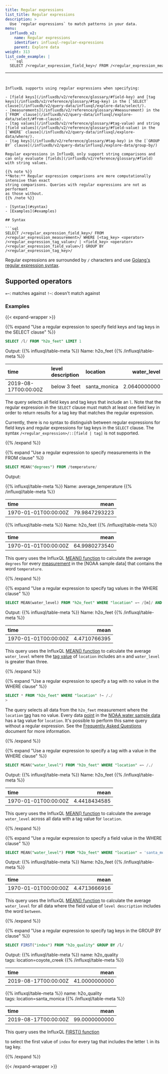 ```yaml
---
title: Regular expressions
list_title: Regular expressions
description: >
  Use `regular expressions` to match patterns in your data.
menu:
  influxdb_v2:
    name: Regular expressions
    identifier: influxql-regular-expressions
    parent: Explore data
weight: 313
list_code_example: |
  ```sql
  SELECT /<regular_expression_field_key>/ FROM /<regular_expression_measurement>/ WHERE [<tag_key> <operator> /<regular_expression_tag_value>/ | <field_key> <operator> /<regular_expression_field_value>/] GROUP BY /<regular_expression_tag_key>/
  ```
---
```


InfluxQL supports using regular expressions when specifying:

- [field keys](/influxdb/v2/reference/glossary/#field-key) and [tag keys](/influxdb/v2/reference/glossary/#tag-key) in the [`SELECT` clause](/influxdb/v2/query-data/influxql/explore-data/select/).
- [measurements](/influxdb/v2/reference/glossary/#measurement) in the [`FROM` clause](/influxdb/v2/query-data/influxql/explore-data/select/#from-clause).
- [tag values](/influxdb/v2/reference/glossary/#tag-value) and string [field values](/influxdb/v2/reference/glossary/#field-value) in the [`WHERE` clause](/influxdb/v2/query-data/influxql/explore-data/where/).
- [tag keys](/influxdb/v2/reference/glossary/#tag-key) in the [`GROUP BY` clause](/influxdb/v2/query-data/influxql/explore-data/group-by/)

Regular expressions in InfluxQL only support string comparisons and can only evaluate [fields](/influxdb/v2/reference/glossary/#field) with string values.

{{% note %}}
**Note:** Regular expression comparisons are more computationally intensive than exact
string comparisons. Queries with regular expressions are not as performant
as those without.
{{% /note %}}

- [Syntax](#syntax)
- [Examples](#examples)

## Syntax

```sql
SELECT /<regular_expression_field_key>/ FROM /<regular_expression_measurement>/ WHERE [<tag_key> <operator> /<regular_expression_tag_value>/ | <field_key> <operator> /<regular_expression_field_value>/] GROUP BY /<regular_expression_tag_key>/
```

Regular expressions are surrounded by `/` characters and use
[Golang's regular expression syntax](http://golang.org/pkg/regexp/syntax/).

## Supported operators

`=~`: matches against
`!~`: doesn't match against

### Examples

{{< expand-wrapper >}}

{{% expand "Use a regular expression to specify field keys and tag keys in the SELECT clause" %}}

```sql
SELECT /l/ FROM "h2o_feet" LIMIT 1
```

Output:
{{% influxql/table-meta %}}
Name: h2o_feet
{{% /influxql/table-meta %}}

| time | level description | location |  water_level|
| :------------ | :----------------| :--------------| --------------:|
| 2019-08-17T00:00:00Z | below 3 feet | santa_monica |  2.0640000000|

The query selects all field keys and tag keys that include an `l`.
Note that the regular expression in the `SELECT` clause must match at least one
field key in order to return results for a tag key that matches the regular
expression.

Currently, there is no syntax to distinguish between regular expressions for
field keys and regular expressions for tag keys in the `SELECT` clause.
The syntax `/<regular_expression>/::[field | tag]` is not supported.

{{% /expand %}}

{{% expand "Use a regular expression to specify measurements in the FROM clause" %}}

```sql
SELECT MEAN("degrees") FROM /temperature/
```

Output:

{{% influxql/table-meta %}}
Name: average_temperature
{{% /influxql/table-meta %}}

| time   | mean |
| :------------------ | ---------------------:|
| 1970-01-01T00:00:00Z | 79.9847293223 |

{{% influxql/table-meta %}}
Name: h2o_feet
{{% /influxql/table-meta %}}

| time   | mean |
| :------------------ | ---------------------:|
| 1970-01-01T00:00:00Z | 64.9980273540 |

This query uses the InfluxQL [MEAN() function](/influxdb/v2/query-data/influxql/functions/aggregates/#mean) to calculate the average `degrees` for every [measurement](/influxdb/v2/reference/glossary/#measurement) in the [NOAA sample data] that contains the word `temperature`.

{{% /expand %}}

{{% expand "Use a regular expression to specify tag values in the WHERE clause" %}}

```sql
SELECT MEAN(water_level) FROM "h2o_feet" WHERE "location" =~ /[m]/ AND "water_level" > 3
```

Output:
{{% influxql/table-meta %}}
Name: h2o_feet
{{% /influxql/table-meta %}}

| time   | mean |
| :------------------ | ---------------------:|
| 1970-01-01T00:00:00Z | 4.4710766395|

This query uses the InfluxQL [MEAN() function](/influxdb/v2/query-data/influxql/functions/aggregates/#mean) to calculate the average `water_level` where the [tag value](/influxdb/v2/reference/glossary/#measurement) of `location` includes an `m` and `water_level` is greater than three.

{{% /expand %}}

{{% expand "Use a regular expression to specify a tag with no value in the WHERE clause" %}}

```sql
SELECT * FROM "h2o_feet" WHERE "location" !~ /./
>
```

The query selects all data from the `h2o_feet` measurement where the `location`
[tag](/influxdb/v2/reference/glossary/#tag) has no value.
Every data [point](/influxdb/v2/reference/glossary/#point) in the [NOAA water sample data](/influxdb/v2/reference/sample-data/#noaa-water-sample-data) has a tag value for `location`.
It's possible to perform this same query without a regular expression.
See the [Frequently Asked Questions](/influxdb/v2/reference/faq/#how-do-i-query-data-by-a-tag-with-a-null-value)
document for more information.

{{% /expand %}}

{{% expand "Use a regular expression to specify a tag with a value in the WHERE clause" %}}

```sql
SELECT MEAN("water_level") FROM "h2o_feet" WHERE "location" =~ /./
```

Output:
{{% influxql/table-meta %}}
Name: h2o_feet
{{% /influxql/table-meta %}}

| time   | mean |
| :------------------ | ---------------------:|
| 1970-01-01T00:00:00Z |  4.4418434585|

This query uses the InfluxQL [MEAN() function](/influxdb/v2/query-data/influxql/functions/aggregates/#mean) to calculate the average `water_level` across all data with a tag value for `location`.

{{% /expand %}}

{{% expand "Use a regular expression to specify a field value in the WHERE clause" %}}

```sql
SELECT MEAN("water_level") FROM "h2o_feet" WHERE "location" = 'santa_monica' AND "level description" =~ /between/
```

Output:
{{% influxql/table-meta %}}
Name: h2o_feet
{{% /influxql/table-meta %}}

| time   | mean |
| :------------------ | ---------------------:|
| 1970-01-01T00:00:00Z | 4.4713666916


This query uses the InfluxQL [MEAN() function](/influxdb/v2/query-data/influxql/functions/aggregates/#mean)
to calculate the average `water_level` for all data where the field value of `level description` includes the word `between`.

{{% /expand %}}

{{% expand "Use a regular expression to specify tag keys in the GROUP BY clause" %}}

```sql
SELECT FIRST("index") FROM "h2o_quality" GROUP BY /l/
```

Output: 
{{% influxql/table-meta %}}
name: h2o_quality  
tags: location=coyote_creek
{{% /influxql/table-meta %}}

| time | mean |
| :------------------ |-------------------:|
| 2019-08-17T00:00:00Z | 41.0000000000 |


{{% influxql/table-meta %}}
name: h2o_quality  
tags: location=santa_monica
{{% /influxql/table-meta %}}

| time | mean |
| :------------------ |-------------------:|
| 2019-08-17T00:00:00Z | 99.0000000000 |

This query uses the InfluxQL [FIRST() function](/influxdb/v2/query-data/influxql/functions/selectors/#first)

to select the first value of `index` for every tag that includes the letter `l`
in its tag key.

{{% /expand %}}

{{< /expand-wrapper >}}
